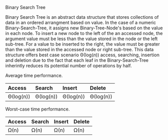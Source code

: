 Binary Search Tree

Binary Search Tree is an abstract data structure that stores collections of data in an ordered arrangment based on value. In the case of a numeric Binary-Search-Tree, it assigns new Binary-Tree-Node's based on the value in each node. To insert a new node to the left of the an accessed node, the argument value must be less than the value stored in the node or the left sub-tree. For a value to be inserted to the right, the value must be greater than the value stored in the accessed node or right sub-tree. This data structure offers best case scenario Θ(log(_n_)) access, searching, insertion and deletion due to the fact that each leaf in the Binary-Search-Tree inherintly reduces its potential number of operations by half.

Average time performance.

| Access    | Search    | Insert    | Delete    |
| :---      | :---      | :---      | :---      |
| Θ(log(n)) | Θ(log(n)) | Θ(log(n)) | Θ(log(n)) |

Worst-case time performance.

| Access   | Search    | Insert    | Delete    |
| :---     | :---      | :---      | :---      |
| Ω(n)     | Ω(n)      | Ω(n)      | Ω(n)      |
